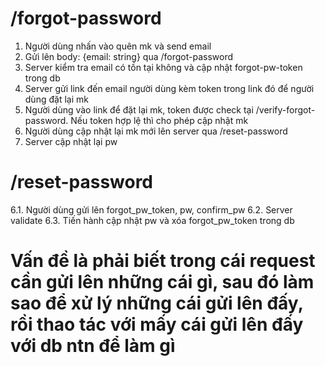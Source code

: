 # /forgot-password

1. Người dùng nhấn vào quên mk và send email
2. Gửi lên body: {email: string} qua /forgot-password
3. Server kiểm tra email có tồn tại không và cập nhật forgot-pw-token trong db
4. Server gửi link đến email người dùng kèm token trong link đó để người dùng đặt lại mk
5. Người dùng vào link để đặt lại mk, token được check tại /verify-forgot-password. Nếu token hợp lệ thì cho phép cập nhật mk 
6. Người dùng cập nhật lại mk mới lên server qua /reset-password
7. Server cập nhật lại pw

# /reset-password
6.1. Người dùng gửi lên forgot_pw_token, pw, confirm_pw
6.2. Server validate
6.3. Tiến hành cập nhật pw và xóa forgot_pw_token trong db

# Vấn đề là phải biết trong cái request cần gửi lên những cái gì, sau đó làm sao để xử lý những cái gửi lên đấy, rồi thao tác với mấy cái gửi lên đấy với db ntn để làm gì